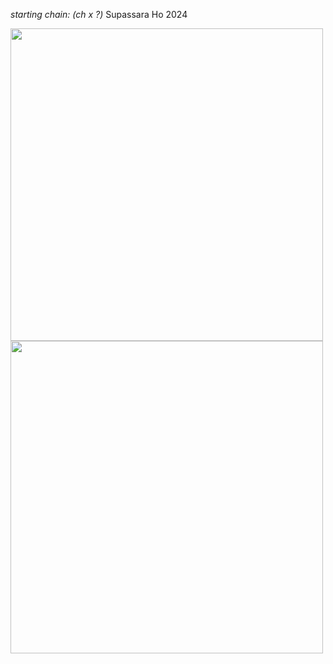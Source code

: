 <i>starting chain: (ch x ?)</i>
Supassara Ho
2024

<img src ="images/supasSeed.jpg" height=auto width=500>
<img src ="images/supasSeed2.jpg" height=auto width=500>
